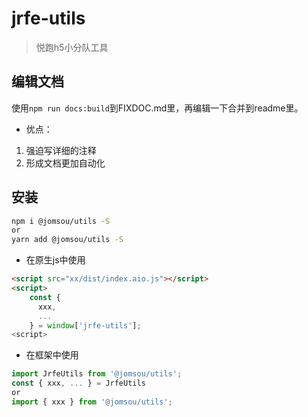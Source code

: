 # jrfe-utils

> 悦跑h5小分队工具

## 编辑文档
使用`npm run docs:build`到FIXDOC.md里，再编辑一下合并到readme里。

- 优点：
1. 强迫写详细的注释
2. 形成文档更加自动化

## 安装

```bash
npm i @jomsou/utils -S
or
yarn add @jomsou/utils -S
```

- 在原生js中使用

```html
<script src="xx/dist/index.aio.js"></script>
<script>
    const { 
      xxx,
      ...
    } = window['jrfe-utils'];
<script>
```

- 在框架中使用

```js
import JrfeUtils from '@jomsou/utils';
const { xxx, ... } = JrfeUtils
or 
import { xxx } from '@jomsou/utils';
```
